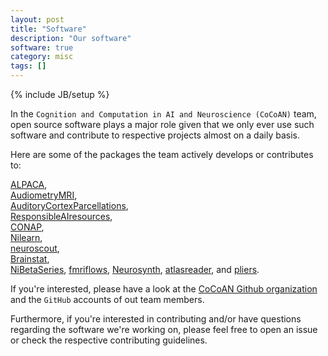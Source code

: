 ```yaml
---
layout: post
title: "Software"
description: "Our software"
software: true
category: misc
tags: []
---
```

{% include JB/setup %}

In the `Cognition and Computation in AI and Neuroscience (CoCoAN)` team, open source software plays a major role given that we only ever use such software and contribute to respective projects almost on a daily basis.

Here are some of the packages the team actively develops or contributes to:

[ALPACA](https://github.com/C0C0AN/ALPACA),  
[AudiometryMRI](https://github.com/C0C0AN/audiometry_mri),  
[AuditoryCortexParcellations](https://github.com/C0C0AN/auditory_cortex_parcellations_dash),  
[ResponsibleAIresources](https://github.com/PeerHerholz/responsible_AI_resources),  
[CONAP](https://github.com/C0C0AN/conap),  
[Nilearn](https://github.com/nilearn/nilearn),  
[neuroscout](https://github.com/neuroscout),  
[Brainstat](https://github.com/MICA-MNI/BrainStat),  
[NiBetaSeries](https://github.com/HBClab/NiBetaSeries),
[fmriflows](https://github.com/miykael/fmriflows),
[Neurosynth](https://github.com/neurosynth/neurosynth),
[atlasreader](https://github.com/miykael/atlasreader), and
[pliers](https://github.com/PsychoinformaticsLab/pliers). 

If you're interested, please have a look at the [CoCoAN Github organization](https://github.com/C0C0AN)
and the `GitHub` accounts of out team members.

Furthermore, if you're interested in contributing and/or have questions regarding the software we're working on, please feel free to open an issue or check the respective contributing guidelines.
